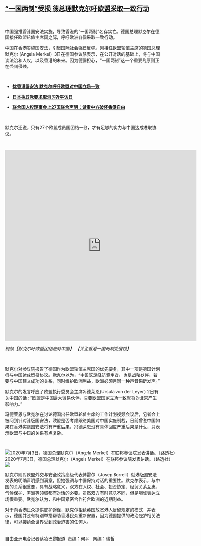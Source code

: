 <!--1593800100000-->
[“一国两制”受损   德总理默克尔吁欧盟采取一致行动](https://www.rfa.org/mandarin/yataibaodao/gangtai/cl-07032020113817.html)
------

<p> </p><p>中国强推香港国安法实施，导致香港的“一国两制”名存实亡。德国总理默克尔在德国接任欧盟轮值主席国之际，呼吁欧洲各国采取一致行动。</p><p>中国在香港实施国安法，引起国际社会强烈反弹。刚接任欧盟轮值主席的德国总理默克尔 (Angela Merkel)  3日在德国参议院表示，在公开对话的基础上，将与中国谈法治和人权，以及香港的未来。因为德国担心，“一国两制”这一个重要的原则正在受到侵蚀。</p><p> </p><ul><li><b><a class="external-link" href="http://www.rfa.org/mandarin/Xinwen/3-07032020102920.html">忧香港国安法 默克尔呼吁欧盟对中国立场一致</a></b></li></ul><ul><li><b><a class="external-link" href="http://www.rfa.org/mandarin/Xinwen/wul0703b-07032020074946.html">日本执政党要求取消习近平访日</a></b></li></ul><ul><li><b><a class="external-link" href="http://www.rfa.org/mandarin/Xinwen/11-06302020170715.html">联合国人权理事会上27国联合声明：谴责中方破坏香港自由</a></b></li></ul><p> </p><p>默克尔还说，只有27个欧盟成员国团结一致，才有足够的实力与中国达成进取协议。</p><p> </p><p><iframe frameborder="0" height="620" scrolling="no" src="https://www.facebook.com/plugins/video.php?href=https%3A%2F%2Fwww.facebook.com%2FRFAChinese%2Fvideos%2F1564113783761746%2F&amp;show_text=0&amp;width=622" width="622"></iframe></p><p><i>视频<span><span title="【默克尔吁欧盟团结应对中国】 【关注香港一国两制受侵蚀】">【默克尔吁欧盟团结应对中国】 【关注香港一国两制受侵蚀】</span></span></i></p><p> </p><p>默克尔对参议院报告了德国作为欧盟轮值主席国的优先要务，其中一项是德国计划将与中国达成贸易协议。默克尔以为，“中国既是经济竞争者，也是战略伙伴，若要与中国建立成功的关系，同时维护欧洲利益，欧洲必须用同一种声音果断发声。”</p><p>默克尔的发言呼应了欧盟执行委员会主席冯德莱恩(Ursula von der Leyen) 2日有关中国的话 : “欧盟是中国最大贸易伙伴，只要欧盟国家立场一致就将对北京产生影响力。”</p><p>冯德莱恩与默克尔在讨论德国出任欧盟轮值主席的工作计划视频会议后，记者会上被问到针对港版国安法，欧盟是否考虑跟进美国对中国实施制裁，日前曾说中国如果在香港实施国安法将有严重后果，冯德莱恩没有具体回应严重后果是什么，只表示欧盟与中国的关系有点复杂。</p><p> </p><p><div class="image-inline captioned" style="width:1500px;"><div style="width:1500px;"><img alt="2020年7月3日，德国总理默克尔（Angela Merkel）在联邦参议院发表讲话。（路透社）" src="https://www.rfa.org/mandarin/yataibaodao/gangtai/cl-07032020113817.html/2020-07-03T075515Z_1768046177_RC2JLH9ZZY52_RTRMADP_3_EU-GERMANY-MERKEL.jpg" title="2020年7月3日，德国总理默克尔（Angela Merkel）在联邦参议院发表讲话。（路透社）"/></div><div class="image-caption"><span style="width:1500px;">2020年7月3日，德国总理默克尔（Angela Merkel）在联邦参议院发表讲话。（路透社）</span><span class="copyright"> </span></div><div id="zoomattribute"><a class="single_image" href="/mandarin/yataibaodao/gangtai/cl-07032020113817.html/2020-07-03T075515Z_1768046177_RC2JLH9ZZY52_RTRMADP_3_EU-GERMANY-MERKEL.jpg" title="2020年7月3日，德国总理默克尔（Angela Merkel）在联邦参议院发表讲话。（路透社）"><img src="/rfa_resources/graphics/icon-zoom.png"/></a></div></div></p><p>默克尔则对欧盟外交与安全政策高级代表博雷尔（Josep Borrell）就港版国安法发表的明确声明感到满意，但她强调与中国保持对话的重要性。默克尔表示，与中国的关系很重要，具有战略意义，双方在人权、社会、投资协定、经贸关系互惠、气候保护、非洲等领域都有对话的必要。虽然双方有时意见不同，但是坦诚表达立场很重要。默克尔认为，和中国紧密合作符合欧洲的近期利益。</p><p>对于向香港民众提供庇护途径，默克尔拒绝英国放宽港人居留规定的模式，并表示，德国并没有特别举措帮助香港民众重新安置，因为德国提供的政治庇护相关法律，可以接纳全世界受到政治迫害的任何人。<br/> <br/><br/>自由亚洲电台记者蔡凌巴黎报道  责编：何平   网编：瑞哲</p>
